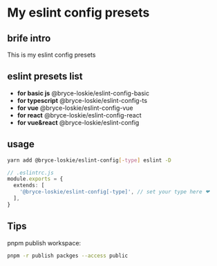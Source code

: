 # My eslint config presets

## brife intro

This is my eslint config presets

## eslint presets list

- **for basic js** @bryce-loskie/eslint-config-basic
- **for typescript** @bryce-loskie/eslint-config-ts
- **for vue** @bryce-loskie/eslint-config-vue
- **for react** @bryce-loskie/eslint-config-react
- **for vue&react** @bryce-loskie/eslint-config

## usage

```bash
yarn add @bryce-loskie/eslint-config[-type] eslint -D
```

```ts
// .eslintrc.js
module.exports = {
  extends: [
    '@bryce-loskie/eslint-config[-type]', // set your type here ❤
  ],
}
```

## Tips

pnpm publish workspace:

```bash
pnpm -r publish packges --access public
```
